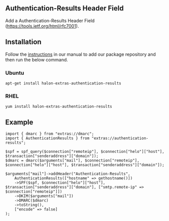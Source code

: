 ## Authentication-Results Header Field 
Add a Authentication-Results Header Field (https://tools.ietf.org/html/rfc7001).

## Installation

Follow the [instructions](https://docs.halon.io/manual/comp_install.html#installation) in our manual to add our package repository and then run the below command.

### Ubuntu

```
apt-get install halon-extras-authentication-results
```

### RHEL

```
yum install halon-extras-authentication-results
```

## Example

```
import { dmarc } from "extras://dmarc";
import { AuthenticationResults } from "extras://authentication-results";

$spf = spf_query($connection["remoteip"], $connection["helo"]["host"], $transaction["senderaddress"]["domain"]);
$dmarc = dmarc($arguments["mail"], $connection["remoteip"], $connection["helo"]["host"], $transaction["senderaddress"]["domain"]);

$arguments["mail"]->addHeader("Authentication-Results",
    AuthenticationResults(["hostname" => gethostname()])
    ->SPF($spf, $connection["helo"]["host"], $transaction["senderaddress"]["domain"], ["smtp.remote-ip" => $connection["remoteip"]])
    ->DKIM($arguments["mail"])
    ->DMARC($dmarc)
    ->toString(),
    ["encode" => false]
);
```
